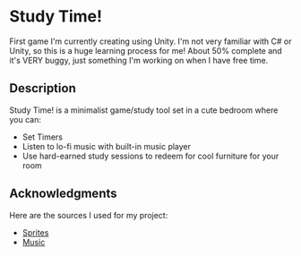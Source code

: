 # Study Time!

First game I'm currently creating using Unity. I'm not very familiar with C# or Unity, so this is a huge learning process for me!
About 50% complete and it's VERY buggy, just something I'm working on when I have free time.

## Description

Study Time! is a minimalist game/study tool set in a cute bedroom where you can:
* Set Timers
* Listen to lo-fi music with built-in music player
* Use hard-earned study sessions to redeem for cool furniture for your room

## Acknowledgments

Here are the sources I used for my project:
* [Sprites](https://www.instagram.com/PabloGameDev/)
* [Music](https://www.chosic.com/free-music/lofi/)
